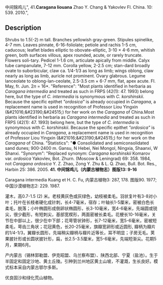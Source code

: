 中间锦鸡儿",
41.**Caragana liouana** Zhao Y. Chang & Yakovlev Fl. China. 10: 539. 2010.",

## Description
Shrubs to 1.5(-2) m tall. Branches yellowish gray-green. Stipules spinelike, 4-7 mm. Leaves pinnate, 6-16-foliolate; petiole and rachis 1-5 cm, caducous; leaflet blades elliptic to obovate-elliptic, 3-10 × 4-6 mm, whitish green, both surfaces villous, apex rounded, acute, or rarely truncate. Flowers soli-tary. Pedicel 1-1.6 cm, articulate apically from middle. Calyx tube campanulate, 7-12 mm. Corolla yellow, 2-2.5 cm; stan-dard broadly ovate to suborbicular, claw ca. 1/4-1/3 as long as limb; wings oblong, claw nearly as long as limb, auricle not prominent. Ovary glabrous. Legume lanceolate to oblong-lan-ceolate, 2.5-3.5 cm × 6-7 mm, flat, apex acute. Fl. May, fr. Jun. 2*n* = 16*.
  "Reference": "Most plants identified in herbaria as *Caragana intermedia* and treated as such in FRPS (42(1): 47. 1993) belong here, but the type of *C. intermedia* is synonymous with *C. korshinskii*. Because the specific epithet *\"ordosica\"* is already occupied in *Caragana*, a replacement name is used in recognition of Professor Liou Yingxin (&amp;#21016;&amp;#23190;&amp;#24515;) for her work on the *Caragana* of China.Most plants identified in herbaria as *Caragana intermedia* and treated as such in FRPS (42(1): 47. 1993) belong here, but the type of *C. intermedia* is synonymous with *C. korshinskii*. Because the specific epithet *\"ordosica\"* is already occupied in *Caragana*, a replacement name is used in recognition of Professor Liou Yingxin (&amp;#21016;&amp;#23190;&amp;#24515;) for her work on the *Caragana* of China.
  "Statistics": "● Consolidated and semiconsolidated sand dunes; 900-2400 m. Gansu, N Hebei, Nei Mongol, Ningxia, Shaanxi, W Shanxi.
  "Synonym": "Replaced synonym: *Caragana korshinskii* Komarov var. *ordosica* Yakovlev, Bot. Zhurn. (Moscow &amp; Leningrad) 69: 358. 1984, not *Caragana ordosica* Y. Z. Zhao, Zong Y. Zhu &amp; L. Q. Zhao, Bull. Bot. Res., Harbin 25: 386. 2005.
**41. 中间锦鸡儿（内蒙古植物志）图版13: 9-16**

Caragana intermedia Kuang et H. C. Fu, 内蒙古植物3: 287, 178. 图版90. 1977; 中国沙漠植物志2: 229. 1987.

灌木，高0.7-1.5 (2) 米。老枝黄灰色或灰绿色，幼枝被柔毛。羽状复叶有3-8对小叶；托叶在长枝者硬化成针刺，长4-7毫米，宿存；叶轴长1-5厘米，密被白色长柔毛，脱落；小叶椭圆形成倒卵状椭圆形，长3-10毫米，宽4-6毫米，先端圆或锐尖，很少截形，有短刺尖，基部宽楔形，两面密被长柔毛。花梗长10-16毫米，关节在中部以上，很少在中下部；花萼管状钟形，长7-12毫米，宽5-6毫米，密被短柔毛，萼齿三角状；花冠黄色，长20-25毫米，旗瓣宽卵形或近圆形, 瓣柄为瓣片的1/4-1/3，翼瓣长圆形，先端稍尖瓣柄与瓣片近等长，耳不明显；子房无毛。荚果披针形或长圆状披针形，扁，长2.5-3.5厘米，宽5-6毫米，先端短渐尖。花期5月，果期6月。

产内蒙古（锡林郭勒盟、伊克昭盟、乌兰察布盟）、陕西北部、宁夏（盐池）。生于半固定和固定沙地、黄土丘陵。引种到兰州地区黄土山坡，不灌溉，生长良好。模式标本采自内蒙古鄂尔多斯。

优良固沙和绿化荒山植物。

